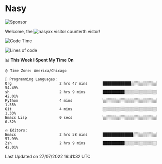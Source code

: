 # Nasy

<!--
<p align="center">
<img height="200" src="https://github-readme-stats.vercel.app/api?username=nasyxx&count_private=true&show_icons=true&theme=dracula&include_all_commits=true"/>
<img height="200" src="https://github-readme-stats.vercel.app/api/top-langs/?username=nasyxx&theme=dracula&hide=html,jupyter+notebook&count_private=true&show_icons=true"/>
</p>

  
----------------
-->

![Sponsor](https://img.shields.io/static/v1.svg?label=Sponsor&message=%E2%9D%A4&logo=GitHub&style=flat&color=pink)
 
Welcome, the ![nasyxx visitor counter](https://count.getloli.com/get/@nasyxx?theme=rule34)th vistor!
 
<!--START_SECTION:waka-->
![Code Time](http://img.shields.io/badge/Code%20Time-2%2C523%20hrs%2054%20mins-blue)

![Lines of code](https://img.shields.io/badge/From%20Hello%20World%20I%27ve%20Written-5%20Million%20lines%20of%20code-blue)

📊 **This Week I Spent My Time On** 

```text
⌚︎ Time Zone: America/Chicago

💬 Programming Languages: 
Org                      2 hrs 47 mins       █████████████░░░░░░░░░░░░   54.49% 
sh                       2 hrs 9 mins        ██████████░░░░░░░░░░░░░░░   42.01% 
Python                   4 mins              ░░░░░░░░░░░░░░░░░░░░░░░░░   1.55% 
Git                      4 mins              ░░░░░░░░░░░░░░░░░░░░░░░░░   1.33% 
Emacs Lisp               0 secs              ░░░░░░░░░░░░░░░░░░░░░░░░░   0.32%

🔥 Editors: 
Emacs                    2 hrs 58 mins       ██████████████░░░░░░░░░░░   57.99% 
Zsh                      2 hrs 9 mins        ██████████░░░░░░░░░░░░░░░   42.01%

```


 Last Updated on 27/07/2022 16:41:32 UTC
<!--END_SECTION:waka-->

<!-- ![visitors](https://visitor-badge.laobi.icu/badge?page_id=nasyxx.nasyxx) -->
